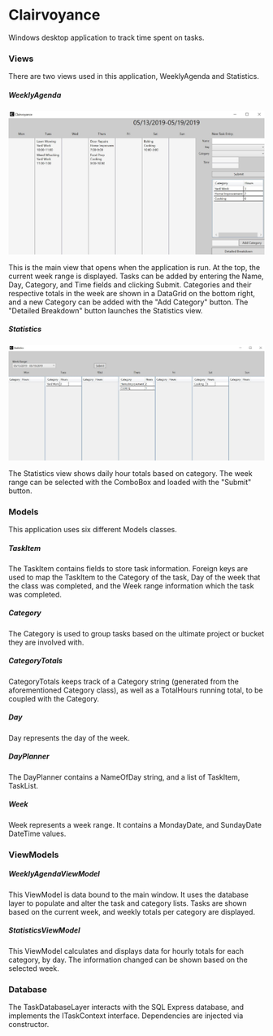 # Clairvoyance
Windows desktop application to track time spent on tasks.

### Views

There are two views used in this application, WeeklyAgenda and Statistics.

##### WeeklyAgenda

![WeeklyAgenda View](weeklyagenda.JPG)

This is the main view that opens when the application is run. At the top, the current week range
is displayed. Tasks can be added by entering the Name, Day, Category, and Time fields and clicking
Submit. Categories and their respective totals in the week are shown in a DataGrid on the bottom 
right, and a new Category can be added with the "Add Category" button. The "Detailed Breakdown"
button launches the Statistics view.

##### Statistics

![Statistics View](statistics.jpg)

The Statistics view shows daily hour totals based on category. The week range can be selected with
the ComboBox and loaded with the "Submit" button.


### Models

This application uses six different Models classes.

##### TaskItem 
The TaskItem contains fields to store task information. Foreign keys are used to map the TaskItem
to the Category of the task, Day of the week that the class was completed, and the Week range information
which the task was completed.

##### Category
The Category is used to group tasks based on the ultimate project or bucket they are involved with.

##### CategoryTotals
CategoryTotals keeps track of a Category string (generated from the aforementioned Category
class), as well as a TotalHours running total, to be coupled with the Category.

##### Day 
Day represents the day of the week.

##### DayPlanner
The DayPlanner contains a NameOfDay string, and a list of TaskItem, TaskList. 

##### Week
Week represents a week range. It contains a MondayDate, and SundayDate DateTime values.


### ViewModels
##### WeeklyAgendaViewModel
This ViewModel is data bound to the main window. It uses the database layer to populate and alter 
the task and category lists. Tasks are shown based on the current week, and weekly totals per category
are displayed.

##### StatisticsViewModel
This ViewModel calculates and displays data for hourly totals for each category, by day. The information
changed can be shown based on the selected week.


### Database
The TaskDatabaseLayer interacts with the SQL Express database, and implements the ITaskContext interface. 
Dependencies are injected via constructor.


